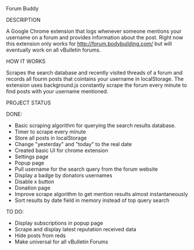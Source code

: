 Forum Buddy

DESCRIPTION

A Google Chrome extension that logs whenever someone mentions your username on a forum and provides information about the post. Right now this extension only works for http://forum.bodybuilding.com/ but will eventually work on all vBulletin forums.

HOW IT WORKS

Scrapes the search database and recently visited threads of a forum and records all fourm posts that cointains your username in localStorage. The extension uses background.js constantly scrape the forum every minute to find posts with your username mentioned.


PROJECT STATUS

DONE:
- Basic scraping algorithm for querying the search results database.
- Timer to scrape every minute
- Store all posts in localStorage
- Change "yesterday" and "today" to the real date
- Created basic UI for chrome extension
- Settings page
- Popup page
- Pull username for the search query from the forum website
- Display a badge by donators usernames
- Disable x button
- Donation page
- Improve scrape algorithm to get mention results almost instantaneously
- Sort results by date field in memory instead of top query search

TO DO:
- Display subscriptions in popup page
- Scrape and display latest reputation received data
- Hide posts from reds
- Make universal for all vBulletin Forums
